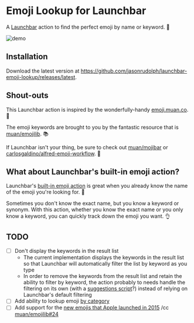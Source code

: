 # Emoji Lookup for Launchbar

A [Launchbar][] action to find the perfect emoji by name or keyword. :mag_right:

![demo](https://cloud.githubusercontent.com/assets/2988/12007908/03c1b770-abe9-11e5-8d93-e971b73662a6.gif)

## Installation

Download the latest version at https://github.com/jasonrudolph/launchbar-emoji-lookup/releases/latest.

## Shout-outs

This Launchbar action is inspired by the wonderfully-handy [emoji.muan.co](http://emoji.muan.co). :raised_hands:

The emoji keywords are brought to you by the fantastic resource that is [muan/emojilib](https://github.com/muan/emojilib). :books:

If Launchbar isn't your thing, be sure to check out [muan/mojibar](https://github.com/muan/mojibar) or [carlosgaldino/alfred-emoji-workflow](https://github.com/carlosgaldino/alfred-emoji-workflow). :tophat:

## What about Launchbar's built-in emoji action?

Launchbar's [built-in emoji action][] is great when you already know the name of the emoji you're looking for. :dart:

Sometimes you don't know the exact name, but you know a keyword or synonym. With this action, whether you know the exact name or you only know a keyword, you can quickly track down the emoji you want. :ok_hand:

## TODO

- [ ] Don't display the keywords in the result list
    - The current implementation displays the keywords in the result list so that Launchbar will automatically filter the list by keyword as you type
    - In order to remove the keywords from the result list and retain the ability to filter by keyword, the action probably to needs handle the filtering on its own (with a [suggestions script](https://developer.obdev.at/launchbar-developer-documentation/#suggestions-script)?) instead of relying on Launchbar's default filtering
- [ ] Add ability to lookup emoji [by category](https://github.com/jasonrudolph/launchbar-emoji-lookup/blob/d25677084e514772a151161c163f8520bac652ee/emoji-lookup.lbaction/Contents/vendor/emojilib-1.1.0/emojis.json#L5)
- [ ] Add support for the [new emojis that Apple launched in 2015](http://www.engadget.com/2015/10/21/os-x-10-11-1-and-ios-9-1/) /cc [muan/emojilib#24](https://github.com/muan/emojilib/issues/24)

[launchbar]: https://www.obdev.at/products/launchbar
[built-in emoji action]: https://cloud.githubusercontent.com/assets/2988/11998255/1d4e026a-aa64-11e5-9b41-98e2244c2696.png
